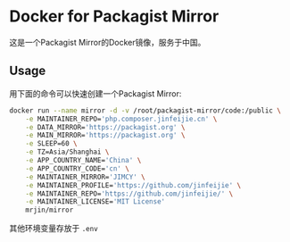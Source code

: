 # Docker for Packagist Mirror
这是一个Packagist Mirror的Docker镜像，服务于中国。

## Usage

用下面的命令可以快速创建一个Packagist Mirror:

```bash
docker run --name mirror -d -v /root/packagist-mirror/code:/public \
	-e MAINTAINER_REPO='php.composer.jinfeijie.cn' \
	-e DATA_MIRROR='https://packagist.org' \
	-e MAIN_MIRROR='https://packagist.org' \
	-e SLEEP=60 \
	-e TZ=Asia/Shanghai \
	-e APP_COUNTRY_NAME='China' \
	-e APP_COUNTRY_CODE='cn' \
	-e MAINTAINER_MIRROR='JIMCY' \
	-e MAINTAINER_PROFILE='https://github.com/jinfeijie' \
	-e MAINTAINER_REPO='https://github.com/jinfeijie/' \
	-e MAINTAINER_LICENSE='MIT License' 
	mrjin/mirror
```

其他环境变量存放于 `.env` 
